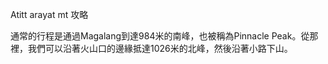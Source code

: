 Atitt arayat mt 攻略

通常的行程是通過Magalang到達984米的南峰，也被稱為Pinnacle Peak。從那裡，我們可以沿著火山口的邊緣抵達1026米的北峰，然後沿著小路下山。
